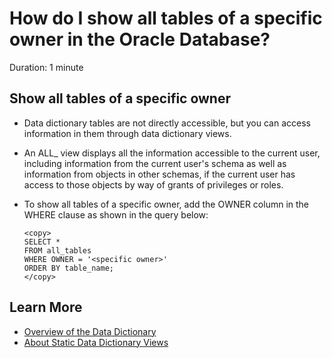 # How do I show all tables of a specific owner in the Oracle Database?
Duration: 1 minute

## Show all tables of a specific owner
* Data dictionary tables are not directly accessible, but you can access information in them through data dictionary views.
* An ALL_ view displays all the information accessible to the current user, including information from the current user's schema as well as information from objects in other schemas, if the current user has access to those objects by way of grants of privileges or roles.
* To show all tables of a specific owner, add the OWNER column in the WHERE clause as shown in the query below:

  ```
  <copy>
  SELECT *
  FROM all_tables
  WHERE OWNER = '<specific owner>'
  ORDER BY table_name;
  </copy>
  ```

## Learn More

* [Overview of the Data Dictionary](https://docs.oracle.com/en/database/oracle/oracle-database/21/cncpt/data-dictionary-and-dynamic-performance-views.html#GUID-9B9ABE1C-A1E3-464F-8936-978250DC3E1F)
* [About Static Data Dictionary Views](https://docs.oracle.com/en/database/oracle/oracle-database/21/refrn/about-static-data-dictionary-views.html#GUID-10024282-6729-4C66-8679-FD653C9C7DE7)
